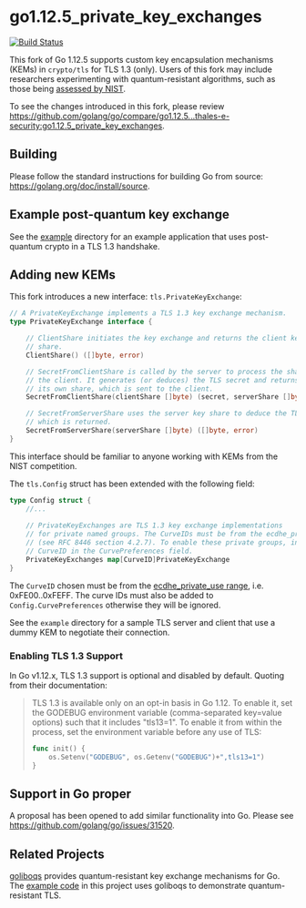 # go1.12.5_private_key_exchanges
[![Build Status](https://travis-ci.com/thales-e-security/go-tls-key-exchange.svg?branch=go1.12.5_private_key_exchanges)](https://travis-ci.com/thales-e-security/go-tls-key-exchange)

This fork of Go 1.12.5 supports custom key encapsulation mechanisms (KEMs) in `crypto/tls` for TLS 1.3 (only). Users of 
this fork may include researchers experimenting with quantum-resistant algorithms, such as those being 
[assessed by NIST](https://csrc.nist.gov/Projects/Post-Quantum-Cryptography).

To see the changes introduced in this fork, please review https://github.com/golang/go/compare/go1.12.5...thales-e-security:go1.12.5_private_key_exchanges.

## Building

Please follow the standard instructions for building Go from source: https://golang.org/doc/install/source.

## Example post-quantum key exchange

See the [example](https://github.com/thales-e-security/go-tls-key-exchange/tree/go1.12.5_private_key_exchanges/example)
directory for an example application that uses post-quantum crypto in a TLS 1.3 handshake.

## Adding new KEMs

This fork introduces a new interface: `tls.PrivateKeyExchange`:

```go
// A PrivateKeyExchange implements a TLS 1.3 key exchange mechanism.
type PrivateKeyExchange interface {

	// ClientShare initiates the key exchange and returns the client key
	// share.
	ClientShare() ([]byte, error)

	// SecretFromClientShare is called by the server to process the share from
	// the client. It generates (or deduces) the TLS secret and returns this, along with
	// its own share, which is sent to the client.
	SecretFromClientShare(clientShare []byte) (secret, serverShare []byte, err error)

	// SecretFromServerShare uses the server key share to deduce the TLS secret,
	// which is returned.
	SecretFromServerShare(serverShare []byte) ([]byte, error)
}
```

This interface should be familiar to anyone working with KEMs from the NIST competition.

The `tls.Config` struct has been extended with the following field:

```go
type Config struct {
	//...
	
    // PrivateKeyExchanges are TLS 1.3 key exchange implementations
    // for private named groups. The CurveIDs must be from the ecdhe_private_use range
    // (see RFC 8446 section 4.2.7). To enable these private groups, include their
    // CurveID in the CurvePreferences field.
    PrivateKeyExchanges map[CurveID]PrivateKeyExchange
}
```  

The `CurveID` chosen must be from the [ecdhe_private_use range](https://tools.ietf.org/html/rfc8446#section-4.2.7),
i.e. 0xFE00..0xFEFF. The curve IDs must also be added to `Config.CurvePreferences` otherwise they will be ignored.

See the `example` directory for a sample TLS server and client that use a dummy KEM to negotiate their connection.

### Enabling TLS 1.3 Support

In Go v1.12.x, TLS 1.3 support is optional and disabled by default. Quoting from their documentation:
>
> TLS 1.3 is available only on an opt-in basis in Go 1.12. To enable it, set the GODEBUG environment variable 
> (comma-separated key=value options) such that it includes "tls13=1". To enable it from within the process, 
> set the environment variable before any use of TLS:
>
> ```go
> func init() {
>     os.Setenv("GODEBUG", os.Getenv("GODEBUG")+",tls13=1")
> } 
> ```

## Support in Go proper

A proposal has been opened to add similar functionality into Go. Please see https://github.com/golang/go/issues/31520.

## Related Projects

[goliboqs](https://github.com/thales-e-security/goliboqs) provides quantum-resistant key exchange mechanisms for Go.
The [example code](https://github.com/thales-e-security/go-tls-key-exchange/tree/go1.12.5_private_key_exchanges/example) 
in this project uses goliboqs to demonstrate quantum-resistant TLS.
